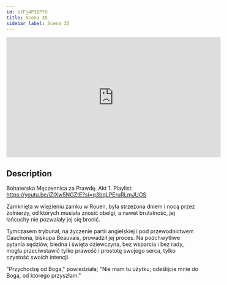 ```yaml
---
id: bJFj4P3BP7U
title: Scena 35
sidebar_label: Scena 35
---
```


<iframe
  width="560"
  height="315"
  src="https://www.youtube.com/embed/bJFj4P3BP7U"
  title="YouTube video player"
  frameborder="0"
  allow="accelerometer; autoplay; clipboard-write; encrypted-media; gyroscope; picture-in-picture; web-share"
  referrerpolicy="strict-origin-when-cross-origin"
  allowfullscreen
></iframe>

## Description

Bohaterska Męczennica za Prawdę. Akt 1.
Playlist: https://youtu.be/iZlXw5NGZtE?si=q3bqLPEruRLmJUOS

Zamknięta w więzieniu zamku w Rouen, była strzeżona dniem i nocą przez żołnierzy, od których musiała znosić obelgi, a nawet brutalność, jej łańcuchy nie pozwalały jej się bronić.

Tymczasem trybunał, na życzenie partii angielskiej i pod przewodnictwem Cauchona, biskupa Beauvais, prowadził jej proces. Na podchwytliwe pytania sędziów, biedna i święta dziewczyna, bez wsparcia i bez rady, mogła przeciwstawić tylko prawość i prostotę swojego serca, tylko czystość swoich intencji.

"Przychodzę od Boga," powiedziała; "Nie mam tu użytku; odeślijcie mnie do Boga, od którego przyszłam."
